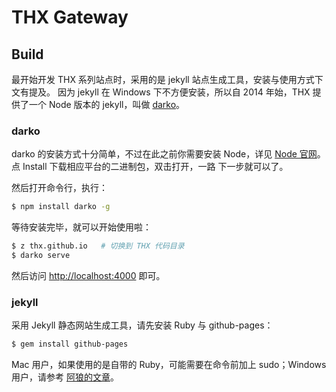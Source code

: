 # THX Gateway

## Build

最开始开发 THX 系列站点时，采用的是 jekyll 站点生成工具，安装与使用方式下文有提及。
因为 jekyll 在 Windows 下不方便安装，所以自 2014 年始，THX 提供了一个 Node 版本的
jekyll，叫做 [darko](https://github.com/dotnil/darko)。

### darko

darko 的安装方式十分简单，不过在此之前你需要安装 Node，详见
[Node 官网](http://nodejs.org)。点 Install 下载相应平台的二进制包，双击打开，一路
下一步就可以了。

然后打开命令行，执行：

```bash
$ npm install darko -g
```

等待安装完毕，就可以开始使用啦：

```bash
$ z thx.github.io   # 切换到 THX 代码目录
$ darko serve
```

然后访问 <http://localhost:4000> 即可。

### jekyll

采用 Jekyll 静态网站生成工具，请先安装 Ruby 与 github-pages：

```bash
$ gem install github-pages
```

Mac 用户，如果使用的是自带的 Ruby，可能需要在命令前加上 sudo；Windows 用户，请参考
[阿狼的文章](http://stormtea123.github.io/jekyll.av/)。
